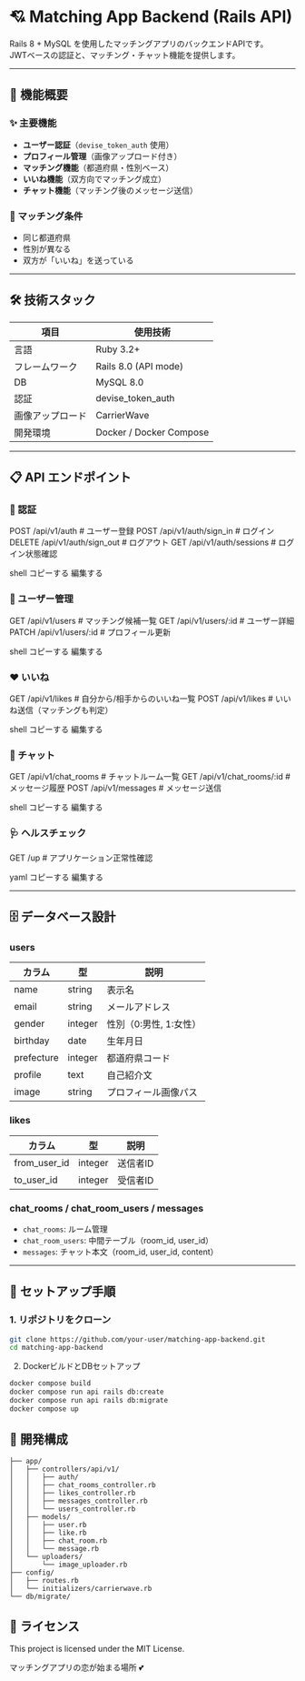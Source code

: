 # 💘 Matching App Backend (Rails API)

Rails 8 + MySQL を使用したマッチングアプリのバックエンドAPIです。  
JWTベースの認証と、マッチング・チャット機能を提供します。

---

## 🚀 機能概要

### ✨ 主要機能
- **ユーザー認証**（`devise_token_auth` 使用）
- **プロフィール管理**（画像アップロード付き）
- **マッチング機能**（都道府県・性別ベース）
- **いいね機能**（双方向でマッチング成立）
- **チャット機能**（マッチング後のメッセージ送信）

### 🎯 マッチング条件
- 同じ都道府県
- 性別が異なる
- 双方が「いいね」を送っている

---

## 🛠 技術スタック

| 項目              | 使用技術               |
|-------------------|------------------------|
| 言語              | Ruby 3.2+              |
| フレームワーク    | Rails 8.0 (API mode)   |
| DB                | MySQL 8.0              |
| 認証              | devise_token_auth      |
| 画像アップロード  | CarrierWave            |
| 開発環境          | Docker / Docker Compose|

---

## 📋 API エンドポイント

### 🔐 認証
POST /api/v1/auth # ユーザー登録
POST /api/v1/auth/sign_in # ログイン
DELETE /api/v1/auth/sign_out # ログアウト
GET /api/v1/auth/sessions # ログイン状態確認

shell
コピーする
編集する

### 👤 ユーザー管理
GET /api/v1/users # マッチング候補一覧
GET /api/v1/users/:id # ユーザー詳細
PATCH /api/v1/users/:id # プロフィール更新

shell
コピーする
編集する

### ❤️ いいね
GET /api/v1/likes # 自分から/相手からのいいね一覧
POST /api/v1/likes # いいね送信（マッチングも判定）

shell
コピーする
編集する

### 💬 チャット
GET /api/v1/chat_rooms # チャットルーム一覧
GET /api/v1/chat_rooms/:id # メッセージ履歴
POST /api/v1/messages # メッセージ送信

shell
コピーする
編集する

### 🩺 ヘルスチェック
GET /up # アプリケーション正常性確認

yaml
コピーする
編集する

---

## 🗄️ データベース設計

### users
| カラム       | 型       | 説明              |
|--------------|----------|-------------------|
| name         | string   | 表示名            |
| email        | string   | メールアドレス    |
| gender       | integer  | 性別（0:男性, 1:女性）|
| birthday     | date     | 生年月日          |
| prefecture   | integer  | 都道府県コード     |
| profile      | text     | 自己紹介文         |
| image        | string   | プロフィール画像パス|

### likes
| カラム         | 型       | 説明           |
|----------------|----------|----------------|
| from_user_id   | integer  | 送信者ID       |
| to_user_id     | integer  | 受信者ID       |

### chat_rooms / chat_room_users / messages
- `chat_rooms`: ルーム管理
- `chat_room_users`: 中間テーブル（room_id, user_id）
- `messages`: チャット本文（room_id, user_id, content）

---

## 🚀 セットアップ手順

### 1. リポジトリをクローン
```bash
git clone https://github.com/your-user/matching-app-backend.git
cd matching-app-backend
```

2. DockerビルドとDBセットアップ
```bash
docker compose build
docker compose run api rails db:create
docker compose run api rails db:migrate
docker compose up
```


## 🔧 開発構成
```
├── app/
│   ├── controllers/api/v1/
│   │   ├── auth/
│   │   ├── chat_rooms_controller.rb
│   │   ├── likes_controller.rb
│   │   ├── messages_controller.rb
│   │   └── users_controller.rb
│   ├── models/
│   │   ├── user.rb
│   │   ├── like.rb
│   │   ├── chat_room.rb
│   │   └── message.rb
│   └── uploaders/
│       └── image_uploader.rb
├── config/
│   ├── routes.rb
│   └── initializers/carrierwave.rb
└── db/migrate/
```

## 📄 ライセンス
This project is licensed under the MIT License.

マッチングアプリの恋が始まる場所 💕

